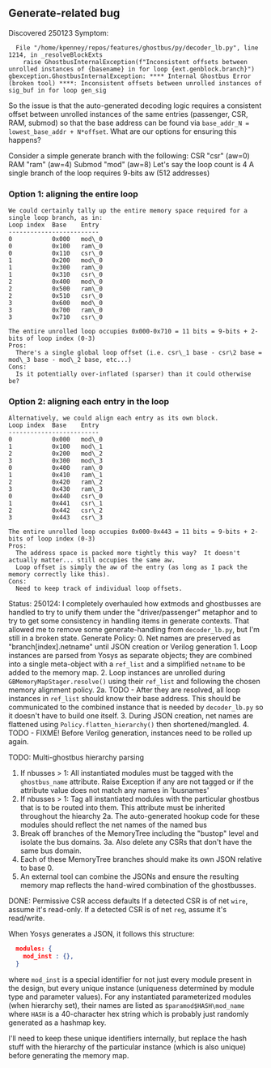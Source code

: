 ## Generate-related bug
Discovered 250123
Symptom:
```
  File "/home/kpenney/repos/features/ghostbus/py/decoder_lb.py", line 1214, in _resolveBlockExts
    raise GhostbusInternalException(f"Inconsistent offsets between unrolled instances of {basename} in for loop {ext.genblock.branch}")
gbexception.GhostbusInternalException: **** Internal Ghostbus Error (broken tool) ****: Inconsistent offsets between unrolled instances of sig_buf in for loop gen_sig
```
So the issue is that the auto-generated decoding logic requires a consistent offset between unrolled instances of the same entries
(passenger, CSR, RAM, submod) so that the base address can be found via `base_addr_N = lowest_base_addr + N*offset`.  What are our
options for ensuring this happens?

Consider a simple generate branch with the following:
  CSR "csr" (aw=0)
  RAM "ram" (aw=4)
  Submod "mod" (aw=8)
Let's say the loop count is 4
A single branch of the loop requires 9-bits aw (512 addresses)

  ### Option 1: aligning the entire loop
    We could certainly tally up the entire memory space required for a single loop branch, as in:
    Loop index  Base    Entry
    -------------------------
    0           0x000   mod\_0
    0           0x100   ram\_0
    0           0x110   csr\_0
    1           0x200   mod\_0
    1           0x300   ram\_0
    1           0x310   csr\_0
    2           0x400   mod\_0
    2           0x500   ram\_0
    2           0x510   csr\_0
    3           0x600   mod\_0
    3           0x700   ram\_0
    3           0x710   csr\_0

    The entire unrolled loop occupies 0x000-0x710 = 11 bits = 9-bits + 2-bits of loop index (0-3)
    Pros:
      There's a single global loop offset (i.e. csr\_1 base - csr\2 base = mod\_3 base - mod\_2 base, etc...)
    Cons:
      Is it potentially over-inflated (sparser) than it could otherwise be?

  ### Option 2: aligning each entry in the loop
    Alternatively, we could align each entry as its own block.
    Loop index  Base    Entry
    -------------------------
    0           0x000   mod\_0
    1           0x100   mod\_1
    2           0x200   mod\_2
    3           0x300   mod\_3
    0           0x400   ram\_0
    1           0x410   ram\_1
    2           0x420   ram\_2
    3           0x430   ram\_3
    0           0x440   csr\_0
    1           0x441   csr\_1
    2           0x442   csr\_2
    3           0x443   csr\_3

    The entire unrolled loop occupies 0x000-0x443 = 11 bits = 9-bits + 2-bits of loop index (0-3)
    Pros:
      The address space is packed more tightly this way?  It doesn't actually matter... still occupies the same aw.
      Loop offset is simply the aw of the entry (as long as I pack the memory correctly like this).
    Cons:
      Need to keep track of individual loop offsets.

  Status:
    250124:
      I completely overhauled how extmods and ghostbusses are handled to try to unify them under the "driver/passenger"
      metaphor and to try to get some consistency in handling items in generate contexts.
      That allowed me to remove some generate-handling from `decoder_lb.py`, but I'm still in a broken state.
      Generate Policy:
        0. Net names are preserved as "branch[index].netname" until JSON creation or Verilog generation
        1. Loop instances are parsed from Yosys as separate objects; they are combined into a single meta-object
           with a `ref_list` and a simplified `netname` to be added to the memory map.
        2. Loop instances are unrolled during `GBMemoryMapStager.resolve()` using their `ref_list` and following the
           chosen memory alignment policy.
          2a. TODO - After they are resolved, all loop instances in `ref_list` should know their base address.  This
              should be communicated to the combined instance that is needed by `decoder_lb.py` so it doesn't have to
              build one itself.
        3. During JSON creation, net names are flattened using `Policy.flatten_hierarchy()` then shortened/mangled.
        4. TODO - FIXME! Before Verilog generation, instances need to be rolled up again.

TODO: Multi-ghostbus hierarchy parsing
  1. If nbusses > 1:
      All instantiated modules must be tagged with the `ghostbus_name` attribute.
      Raise Exception if any are not tagged or if the attribute value does not match
      any names in 'busnames'
  2. If nbusses > 1:
      Tag all instantiated modules with the particular ghostbus that is to be routed
      into them.
      This attribute must be inherited throughout the hiearchy
      2a. The auto-generated hookup code for these modules should reflect the net names
          of the named bus
  3. Break off branches of the MemoryTree including the "bustop" level and isolate the
      bus domains.
      3a. Also delete any CSRs that don't have the same bus domain.
  4. Each of these MemoryTree branches should make its own JSON relative to base 0.
  5. An external tool can combine the JSONs and ensure the resulting memory map reflects
      the hand-wired combination of the ghostbusses.

DONE: Permissive CSR access defaults
  If a detected CSR is of net `wire`, assume it's read-only.
  If a detected CSR is of net `reg`, assume it's read/write.

When Yosys generates a JSON, it follows this structure:
```json
  modules: {
    mod_inst : {},
  }
```
where `mod_inst` is a special identifier for not just every module present in the
design, but every unique instance (uniqueness determined by module type and
parameter values).
For any instantiated parameterized modules (when hierarchy set), their names are
listed as `$paramod$HASH\mod_name` where `HASH` is a 40-character hex string
which is probably just randomly generated as a hashmap key.

I'll need to keep these unique identifiers internally, but replace the hash stuff
with the hierarchy of the particular instance (which is also unique) before
generating the memory map.



